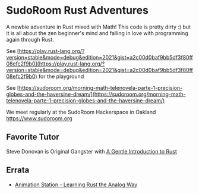 # SudoRoom Rust Adventures

A newbie adventure in Rust mixed with Math!
This code is pretty dirty :) but it is all about the zen beginner's mind and falling in love with programming again through Rust.

See [https://play.rust-lang.org/?version=stable&mode=debug&edition=2021&gist=a2c00d0baf9bb5df3f80ff08efc2f9b0](https://play.rust-lang.org/?version=stable&mode=debug&edition=2021&gist=a2c00d0baf9bb5df3f80ff08efc2f9b0) for the playground

See [https://sudoroom.org/morning-math-telenovela-parte-1-precision-globes-and-the-haversine-dream/](https://sudoroom.org/morning-math-telenovela-parte-1-precision-globes-and-the-haversine-dream/)

We meet regularly at the SudoRoom Hackerspace in Oakland
https://www.sudoroom.org

## Favorite Tutor

Steve Donovan is Original Gangster with [A Gentle Introduction to Rust](https://stevedonovan.github.io/rust-gentle-intro/readme.html)

## Errata

* [Animation Station - Learning Rust the Analog Way](https://sudoroom.org/animation-station-lets-learn-memory-with-arrays-vectors/)
